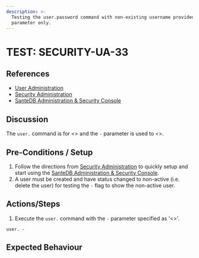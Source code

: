 ```yaml
---
description: >-
  Testing the user.password command with non-existing username provided as -u
  parameter only.
---
```


# TEST: SECURITY-UA-33

## References

* [User Administration](../../../../../operations/host-administration/santedb-icdr-admin-console/user-administration.md)
* [Security Administration](../../../../../operations/security-administration/#demo-environment) 
* [SanteDB Administration & Security Console](../../../../../operations/host-administration/santedb-icdr-admin-console/)

## Discussion

The `user.` command is for &lt;&gt; and the `-` parameter is used to &lt;&gt;.

## Pre-Conditions / Setup

1. Follow the directions from [Security Administration](../../../../../operations/security-administration/#demo-environment) to quickly setup and start using the [SanteDB Administration & Security Console](../../../../../operations/host-administration/santedb-icdr-admin-console/).
2. A user must be created and have status changed to non-active \(i.e. delete the user\) for testing the `-` flag to show the non-active user.

## Actions/Steps

1. Execute the `user.` command with the `-` parameter specified as '&lt;&gt;'.

```text
user. -
```

## Expected Behaviour

